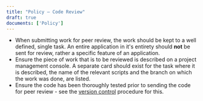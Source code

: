```yaml
---
title: "Policy – Code Review"
draft: true
documents: ['Policy']
---
```


* When submitting work for peer review, the work should be kept to a well defined, single task. An entire application in it's entirety should **not** be sent for review, rather a specific feature of an application.
* Ensure the piece of work that is to be reviewed is described on a project management console. A separate card should exist for the task where it is described, the name of the relevant scripts and the branch on which the work was done, are listed.
* Ensure the code has been thoroughly tested prior to sending the code for peer review - see the [version control](https://www.exegetic.biz/internal/procedure-version-control/) procedure for this.
